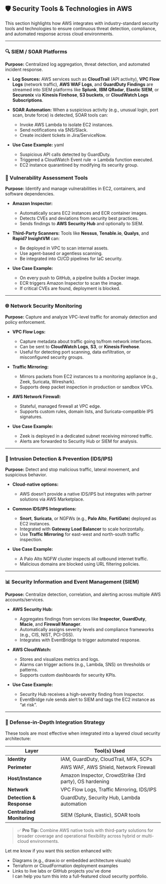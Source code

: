 ## 🛡️ Security Tools & Technologies in AWS

This section highlights how AWS integrates with industry-standard security tools and technologies to ensure continuous threat detection, compliance, and automated response across cloud environments.

---

### 🔍 SIEM / SOAR Platforms

**Purpose:** Centralized log aggregation, threat detection, and automated incident response.

- **Log Sources:** AWS services such as **CloudTrail** (API activity), **VPC Flow Logs** (network traffic), **AWS WAF Logs**, and **GuardDuty Findings** are streamed into SIEM platforms like **Splunk**, **IBM QRadar**, **Elastic SIEM**, or **Securonix** via **Kinesis Firehose**, **S3 buckets**, or **CloudWatch Logs Subscriptions**.
  
- **SOAR Automation:** When a suspicious activity (e.g., unusual login, port scan, brute force) is detected, SOAR tools can:
  - Invoke AWS Lambda to isolate EC2 instances.
  - Send notifications via SNS/Slack.
  - Create incident tickets in Jira/ServiceNow.
  
- **Use Case Example:**
  yaml
  - Suspicious API calls detected by GuardDuty.
  - Triggered a CloudWatch Event rule → Lambda function executed.
  - EC2 instance quarantined by modifying its security group.

### 🧪 Vulnerability Assessment Tools

**Purpose:** Identify and manage vulnerabilities in EC2, containers, and software dependencies.

* **Amazon Inspector:**

  * Automatically scans EC2 instances and ECR container images.
  * Detects CVEs and deviations from security best practices.
  * Sends findings to **AWS Security Hub** and optionally to SIEM.

* **Third-Party Scanners:** Tools like **Nessus**, **Tenable.io**, **Qualys**, and **Rapid7 InsightVM** can:

  * Be deployed in VPC to scan internal assets.
  * Use agent-based or agentless scanning.
  * Be integrated into CI/CD pipelines for IaC security.

* **Use Case Example:**

  * On every push to GitHub, a pipeline builds a Docker image.
  * ECR triggers Amazon Inspector to scan the image.
  * If critical CVEs are found, deployment is blocked.

---

### 🌐 Network Security Monitoring

**Purpose:** Capture and analyze VPC-level traffic for anomaly detection and policy enforcement.

* **VPC Flow Logs:**

  * Capture metadata about traffic going to/from network interfaces.
  * Can be sent to **CloudWatch Logs**, **S3**, or **Kinesis Firehose**.
  * Useful for detecting port scanning, data exfiltration, or misconfigured security groups.

* **Traffic Mirroring:**

  * Mirrors packets from EC2 instances to a monitoring appliance (e.g., Zeek, Suricata, Wireshark).
  * Supports deep packet inspection in production or sandbox VPCs.

* **AWS Network Firewall:**

  * Stateful, managed firewall at VPC edge.
  * Supports custom rules, domain lists, and Suricata-compatible IPS signatures.

* **Use Case Example:**

  * Zeek is deployed in a dedicated subnet receiving mirrored traffic.
  * Alerts are forwarded to Security Hub or SIEM for analysis.

---

### 🚨 Intrusion Detection & Prevention (IDS/IPS)

**Purpose:** Detect and stop malicious traffic, lateral movement, and suspicious behavior.

* **Cloud-native options:**

  * AWS doesn’t provide a native IDS/IPS but integrates with partner solutions via AWS Marketplace.

* **Common IDS/IPS Integrations:**

  * **Snort**, **Suricata**, or NGFWs (e.g., **Palo Alto**, **FortiGate**) deployed as EC2 instances.
  * Integrated with **Gateway Load Balancer** to scale horizontally.
  * Use **Traffic Mirroring** for east-west and north-south traffic inspection.

* **Use Case Example:**

  * A Palo Alto NGFW cluster inspects all outbound internet traffic.
  * Malicious domains are blocked using URL filtering policies.

---

### 📊 Security Information and Event Management (SIEM)

**Purpose:** Centralize detection, correlation, and alerting across multiple AWS accounts/services.

* **AWS Security Hub:**

  * Aggregates findings from services like **Inspector**, **GuardDuty**, **Macie**, and **Firewall Manager**.
  * Automatically assigns severity levels and compliance frameworks (e.g., CIS, NIST, PCI-DSS).
  * Integrates with EventBridge to trigger automated response.

* **AWS CloudWatch:**

  * Stores and visualizes metrics and logs.
  * Alarms can trigger actions (e.g., Lambda, SNS) on thresholds or patterns.
  * Supports custom dashboards for security KPIs.

* **Use Case Example:**

  * Security Hub receives a high-severity finding from Inspector.
  * EventBridge rule sends alert to SIEM and tags the EC2 instance as “at risk”.

---

### 🧩 Defense-in-Depth Integration Strategy

These tools are most effective when integrated into a layered cloud security architecture:

| Layer                      | Tool(s) Used                                            |
| -------------------------- | ------------------------------------------------------- |
| **Identity**               | IAM, GuardDuty, CloudTrail, MFA, SCPs                   |
| **Perimeter**              | AWS WAF, AWS Shield, Network Firewall                   |
| **Host/Instance**          | Amazon Inspector, CrowdStrike (3rd party), OS hardening |
| **Network**                | VPC Flow Logs, Traffic Mirroring, IDS/IPS               |
| **Detection & Response**   | GuardDuty, Security Hub, Lambda automation              |
| **Centralized Monitoring** | SIEM (Splunk, Elastic), SOAR tools                      |

> ✅ **Pro Tip:** Combine AWS native tools with third-party solutions for broader coverage and operational flexibility across hybrid or multi-cloud environments.



Let me know if you want this section enhanced with:
- Diagrams (e.g., draw.io or embedded architecture visuals)
- Terraform or CloudFormation deployment examples
- Links to live labs or GitHub projects you’ve done  
I can help you turn this into a full-featured cloud security portfolio.
```


